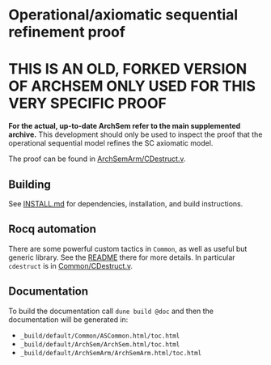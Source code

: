 # Operational/axiomatic sequential refinement proof
# THIS IS AN OLD, FORKED VERSION OF ARCHSEM ONLY USED FOR THIS VERY SPECIFIC PROOF

**For the actual, up-to-date ArchSem refer to the main supplemented archive.**
This development should only be used to inspect the proof that the operational
sequential model refines the SC axiomatic model.

The proof can be found in [ArchSemArm/CDestruct.v](ArchSemArm/ArmSeqAxOpEq.v).

## Building

See [INSTALL.md](INSTALL.md) for dependencies, installation, and build
instructions.

## Rocq automation

There are some powerful custom tactics in `Common`, as well as useful but
generic library. See the [README](Common/README.md) there for more details. In
particular `cdestruct` is in [Common/CDestruct.v](Common/CDestruct.v).



## Documentation

To build the documentation call `dune build @doc` and then the documentation
will be generated in:

- `_build/default/Common/ASCommon.html/toc.html`
- `_build/default/ArchSem/ArchSem.html/toc.html`
- `_build/default/ArchSemArm/ArchSemArm.html/toc.html`
